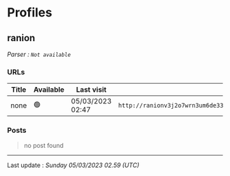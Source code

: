# Profiles

## **ranion**


_Parser : `Not available`_

### URLs
| Title | Available | Last visit | fqdn | Screenshot 
|---|---|---|---|---|
| none | 🟢 | 05/03/2023 02:47 | `http://ranionv3j2o7wrn3um6de33eccbchhg32mkgnnoi72enkpp7jc25h3ad.onion` | <a href="https://www.ransomware.live/screenshots/ranionv3j2o7wrn3um6de33eccbchhg32mkgnnoi72enkpp7jc25h3ad-onion.png" target=_blank>📸</a> | 

### Posts

> no post found


 --- 


Last update : _Sunday 05/03/2023 02.59 (UTC)_
